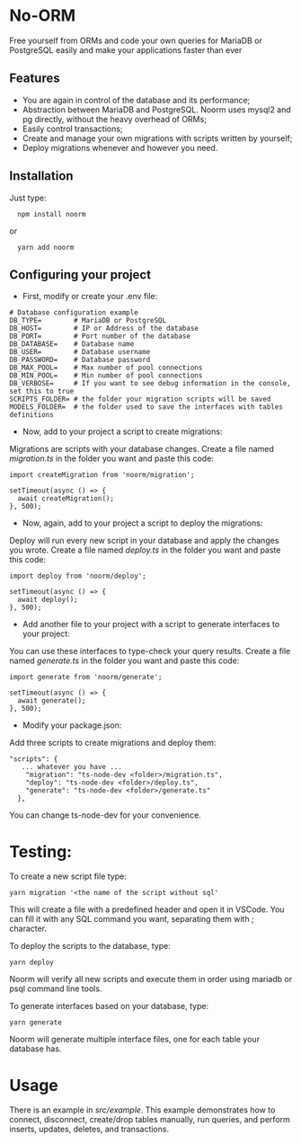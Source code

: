 # No-ORM

Free yourself from ORMs and code your own queries for MariaDB or PostgreSQL easily and make your applications faster than ever

## Features

- You are again in control of the database and its performance;
- Abstraction between MariaDB and PostgreSQL. Noorm uses mysql2 and pg directly, without the heavy overhead of ORMs;
- Easily control transactions;
- Create and manage your own migrations with scripts written by yourself;
- Deploy migrations whenever and however you need.

## Installation

Just type:

```
  npm install noorm
```

or

```
  yarn add noorm
```

## Configuring your project

- First, modify or create your .env file:

```
# Database configuration example
DB_TYPE=        # MariaDB or PostgreSQL
DB_HOST=        # IP or Address of the database
DB_PORT=        # Port number of the database
DB_DATABASE=    # Database name
DB_USER=        # Database username
DB_PASSWORD=    # Database password
DB_MAX_POOL=    # Max number of pool connections
DB_MIN_POOL=    # Min number of pool connections
DB_VERBOSE=     # If you want to see debug information in the console, set this to true
SCRIPTS_FOLDER= # the folder your migration scripts will be saved
MODELS_FOLDER=  # the folder used to save the interfaces with tables definitions
```

- Now, add to your project a script to create migrations:

Migrations are scripts with your database changes.
Create a file named _migration.ts_ in the folder you want and paste this code:

```
import createMigration from 'noorm/migration';

setTimeout(async () => {
  await createMigration();
}, 500);
```

- Now, again, add to your project a script to deploy the migrations:

Deploy will run every new script in your database and apply the changes you wrote.
Create a file named _deploy.ts_ in the folder you want and paste this code:

```
import deploy from 'noorm/deploy';

setTimeout(async () => {
  await deploy();
}, 500);
```

- Add another file to your project with a script to generate interfaces to your project:

You can use these interfaces to type-check your query results.
Create a file named _generate.ts_ in the folder you want and paste this code:

```
import generate from 'noorm/generate';

setTimeout(async () => {
  await generate();
}, 500);
```

- Modify your package.json:

Add three scripts to create migrations and deploy them:

```
"scripts": {
   ... whatever you have ...
    "migration": "ts-node-dev <folder>/migration.ts",
    "deploy": "ts-node-dev <folder>/deploy.ts",
    "generate": "ts-node-dev <folder>/generate.ts"
  },
```

You can change ts-node-dev for your convenience.

# Testing:

To create a new script file type:

```
yarn migration '<the name of the script without sql'
```

This will create a file with a predefined header and open it in VSCode. You can fill it with any SQL command you want, separating them with ; character.

To deploy the scripts to the database, type:

```
yarn deploy
```

Noorm will verify all new scripts and execute them in order using mariadb or psql command line tools.

To generate interfaces based on your database, type:

```
yarn generate
```

Noorm will generate multiple interface files, one for each table your database has.

# Usage

There is an example in _src/example_. This example demonstrates how to connect, disconnect, create/drop tables manually, run queries, and perform inserts, updates, deletes, and transactions.
